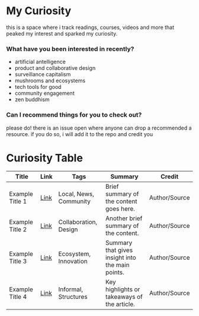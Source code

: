 # My Curiosity

this is a space where i track readings, courses, videos and more that peaked my interest and sparked my curiosity.

### What have you been interested in recently?
- artificial antelligence
- product and collaborative design
- surveillance capitalism
- mushrooms and ecosystems
- tech tools for good
- community engagement
- zen buddhism

### Can I recommend things for you to check out?

please do! there is an issue open where anyone can drop a recommended a resource. if you do so, i will add it to the repo and credit you

# Curiosity Table

| Title               | Link                           | Tags                  | Summary                                            | Credit        |
|---------------------|--------------------------------|-----------------------|----------------------------------------------------|---------------|
| Example Title 1     | [Link](http://example.com)     | Local, News, Community | Brief summary of the content goes here.             | Author/Source |
| Example Title 2     | [Link](http://example.com)     | Collaboration, Design  | Another brief summary of the content.               | Author/Source |
| Example Title 3     | [Link](http://example.com)     | Ecosystem, Innovation | Summary that gives insight into the main points.    | Author/Source |
| Example Title 4     | [Link](http://example.com)     | Informal, Structures  | Key highlights or takeaways of the article.         | Author/Source |


